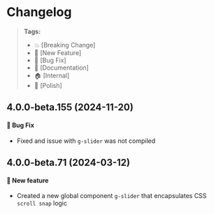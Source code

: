 Changelog
=========

> **Tags:**
> - :boom:       [Breaking Change]
> - :rocket:     [New Feature]
> - :bug:        [Bug Fix]
> - :memo:       [Documentation]
> - :house:      [Internal]
> - :nail_care:  [Polish]

## 4.0.0-beta.155 (2024-11-20)

#### :bug: Bug Fix

* Fixed and issue with `g-slider` was not compiled

## 4.0.0-beta.71 (2024-03-12)

#### :rocket: New feature

* Created a new global component `g-slider` that encapsulates CSS `scroll snap` logic
